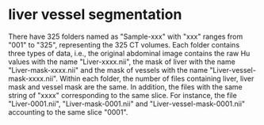 # liver vessel segmentation

There have 325 folders named as "Sample-xxx" with "xxx" ranges from "001" to "325", representing the 325 CT volumes. Each folder contains three types of data, i.e., the original abdominal image contains the raw Hu values with the name "Liver-xxxx.nii", the mask of liver with the name "Liver-mask-xxxx.nii" and the mask of vessels with the name "Liver-vessel-mask-xxxx.nii". Within each folder, the number of files containing liver, liver mask and vessel mask are the same. In addition, the files with the same string of "xxxx" corresponding to the same slice. For instance, the file "Liver-0001.nii", "Liver-mask-0001.nii" and "Liver-vessel-mask-0001.nii" accounting to the same slice "0001".
